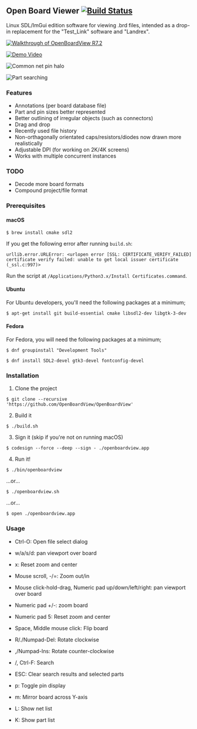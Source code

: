 ## Open Board Viewer [![Build Status](../../actions/workflows/make_packages.yml/badge.svg?event=push)](../../actions/)

Linux SDL/ImGui edition software for viewing .brd files, intended as a drop-in
replacement for the "Test_Link" software and "Landrex".


[![Walkthrough of OpenBoardView R7.2](http://img.youtube.com/vi/6CrNRo1UP5g/0.jpg)](http://www.youtube.com/watch?v=6CrNRo1UP5g "OpenBoardView R7.2 demonstration, with voice-over")

[![Demo Video](https://github.com/OpenBoardView/OpenBoardView/blob/master/asset/screenshot.png)]()


![Common net pin halo](https://github.com/OpenBoardView/OpenBoardView/blob/master/asset/screenshot-halo.png)

![Part searching](https://github.com/OpenBoardView/OpenBoardView/blob/master/asset/screenshot-partsearch.png)


### Features

- Annotations (per board database file)
- Part and pin sizes better represented
- Better outlining of irregular objects (such as connectors)
- Drag and drop
- Recently used file history
- Non-orthagonally orientated caps/resistors/diodes now drawn more realistically
- Adjustable DPI (for working on 2K/4K screens)
- Works with multiple concurrent instances


### TODO

- Decode more board formats
- Compound project/file format


### Prerequisites

#### macOS
	$ brew install cmake sdl2

If you get the following error after running `build.sh`:

	urllib.error.URLError: <urlopen error [SSL: CERTIFICATE_VERIFY_FAILED] certificate verify failed: unable to get local issuer certificate (_ssl.c:997)>


Run the script at `/Applications/Python3.x/Install Certificates.command`.


#### Ubuntu

For Ubuntu developers, you'll need the following packages at a minimum;

	$ apt-get install git build-essential cmake libsdl2-dev libgtk-3-dev

#### Fedora

For Fedora, you will need the following packages at a minimum;

	$ dnf groupinstall "Development Tools"

	$ dnf install SDL2-devel gtk3-devel fontconfig-devel

### Installation

1. Clone the project
```
$ git clone --recursive 'https://github.com/OpenBoardView/OpenBoardView'
```
2. Build it
```
$ ./build.sh
```
3. Sign it (skip if you're not on running macOS)
```
$ codesign --force --deep --sign - ./openboardview.app
```
4. Run it!
```
$ ./bin/openboardview
```
...or...
```
$ ./openboardview.sh
```
...or...
```
$ open ./openboardview.app
```

### Usage

- Ctrl-O: Open file select dialog

- w/a/s/d: pan viewport over board
- x: Reset zoom and center
- Mouse scroll, -/=: Zoom out/in
- Mouse click-hold-drag, Numeric pad up/down/left/right: pan viewport over board
- Numeric pad +/-: zoom board
- Numeric pad 5: Reset zoom and center
- Space, Middle mouse click: Flip board
- R/./Numpad-Del: Rotate clockwise
- ,/Numpad-Ins: Rotate counter-clockwise

- /, Ctrl-F: Search
- ESC: Clear search results and selected parts

- p: Toggle pin display
- m: Mirror board across Y-axis

- L: Show net list
- K: Show part list
